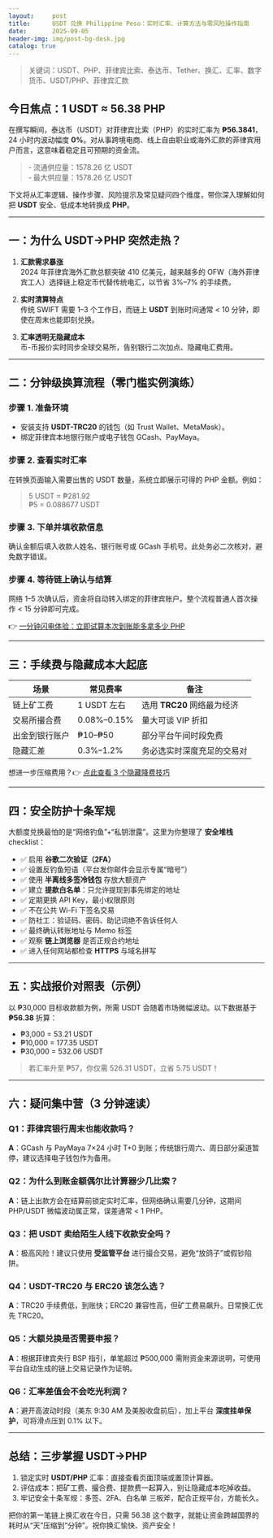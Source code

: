 ```yaml
---
layout:     post
title:      USDT 兑换 Philippine Peso：实时汇率、计算方法与零风险操作指南
date:       2025-09-05
header-img: img/post-bg-desk.jpg
catalog: true
---
```


> 关键词：USDT、PHP、菲律宾比索、泰达币、Tether、换汇、汇率、数字货币、USDT/PHP、菲律宾汇款

## 今日焦点：1 USDT ≈ 56.38 PHP

在撰写瞬间，泰达币（USDT）对菲律宾比索（PHP）的实时汇率为 **₱56.3841**，24 小时内波动幅度 **0%**。对从事跨境电商、线上自由职业或海外汇款的菲律宾用户而言，这意味着稳定且可预期的资金流。<br/>
> ‑ 流通供应量：1578.26 亿 USDT  
> ‑ 最大供应量：1578.26 亿 USDT  

下文将从汇率逻辑、操作步骤、风险提示及常见疑问四个维度，带你深入理解如何把 **USDT** 安全、低成本地转换成 **PHP**。

---

## 一：为什么 USDT→PHP 突然走热？

1. **汇款需求暴涨**  
   2024 年菲律宾海外汇款总额突破 410 亿美元，越来越多的 OFW（海外菲律宾工人）选择链上稳定币代替传统电汇，以节省 3%–7% 的手续费。

2. **实时清算特点**  
   传统 SWIFT 需要 1–3 个工作日，而链上 **USDT** 到账时间通常 < 10 分钟，即使在周末也能即刻兑换。

3. **汇率透明无隐藏成本**  
   币-币报价实时同步全球交易所，告别银行二次加点、隐藏电汇费用。

---

## 二：分钟级换算流程（零门槛实例演练）

### 步骤 1. 准备环境
- 安装支持 **USDT-TRC20** 的钱包（如 Trust Wallet、MetaMask）。
- 绑定菲律宾本地银行账户或电子钱包 GCash、PayMaya。

### 步骤 2. 查看实时汇率
在转换页面输入需要出售的 USDT 数量，系统立即展示可得的 PHP 金额。例如：

> 5 USDT = ₱281.92  
> ₱5 = 0.088677 USDT  

### 步骤 3. 下单并填收款信息
确认金额后填入收款人姓名、银行账号或 GCash 手机号。此处务必二次核对，避免数字错误。

### 步骤 4. 等待链上确认与结算
网络 1–5 次确认后，资金将自动转入绑定的菲律宾账户。整个流程普通人首次操作 < 15 分钟即可完成。

👉 [一分钟闪电体验：立即试算本次到账能多拿多少 PHP](https://okxdog.com/)

---

## 三：手续费与隐藏成本大起底

| 场景 | 常见费率 | 备注 |
|---|---|---|
| 链上矿工费 | 1 USDT 左右 | 选用 **TRC20** 网络最为经济 |
| 交易所撮合费 | 0.08%–0.15% | 量大可谈 VIP 折扣 |
| 出金到银行账户 | ₱10–₱50 | 部分平台午间时段免费 |
| 隐藏汇差 | 0.3%–1.2% | 务必选实时深度充足的交易对 |

想进一步压缩费用？👉 [点此查看 3 个隐藏降费技巧](https://okxdog.com/)

---

## 四：安全防护十条军规

大额度兑换最怕的是“网络钓鱼”+“私钥泄露”。这里为你整理了 **安全堆栈** checklist：

- ✅ 启用 **谷歌二次验证（2FA）**  
- ✅ 设置反钓鱼短语（平台发你邮件会显示专属“暗号”）  
- ✅ 使用 **半离线多签冷钱包** 存放大额资产  
- ✅ 建立 **提款白名单**：只允许提现到事先绑定的地址  
- ✅ 定期更换 API Key，最小权限原则  
- ✅ 不在公共 Wi-Fi 下签名交易  
- ✅ 防社工：验证码、密码、助记词绝不告诉任何人  
- ✅ 最终确认转账地址与 Memo 标签  
- ✅ 观察 **链上浏览器** 是否正规合约地址  
- ✅ 进入任何网站都检查 **HTTPS** 与域名拼写

---

## 五：实战报价对照表（示例）

以 ₱30,000 目标收款额为例，所需 USDT 会随着市场微幅波动。以下数据基于 **₱56.38** 折算：

- ₱3,000 = 53.21 USDT  
- ₱10,000 = 177.35 USDT  
- ₱30,000 = 532.06 USDT  

> 若汇率升至 ₱57，你仅需 526.31 USDT，立省 5.75 USDT！

---

## 六：疑问集中营（3 分钟速读）

### Q1：菲律宾银行周末也能收款吗？
**A**：GCash 与 PayMaya 7×24 小时 T+0 到账；传统银行周六、周日部分渠道暂停，建议选择电子钱包作为备用。

### Q2：为什么到账金额偶尔比计算器少几比索？
**A**：链上出款方会在结算前锁定实时汇率，但网络确认需要几分钟，这期间 PHP/USDT 微幅波动属正常，误差通常 < 1 PHP。

### Q3：把 USDT 卖给陌生人线下收款安全吗？
**A**：极高风险！建议只使用 **受监管平台** 进行撮合交易，避免“放鸽子”或假钞陷阱。

### Q4：USDT-TRC20 与 ERC20 该怎么选？
**A**：TRC20 手续费低，到账快；ERC20 兼容性高，但矿工费易飙升。日常换汇优先 TRC20。

### Q5：大额兑换是否需要申报？
**A**：根据菲律宾央行 BSP 指引，单笔超过 ₱500,000 需附资金来源说明，可使用平台自动生成的链上交易记录作为证明。

### Q6：汇率差值会不会吃光利润？
**A**：避开高波动时段（美东 9:30 AM 及美股收盘前后），加上平台 **深度挂单保护**，可将滑点压到 0.1% 以下。

---

## 总结：三步掌握 USDT→PHP

1. 锁定实时 **USDT/PHP** 汇率：直接查看页面顶端或置顶计算器。  
2. 评估成本：把矿工费、撮合费、提款费一起算入，别让隐藏成本吃掉收益。  
3. 牢记安全十条军规：多签、2FA、白名单 三板斧，配合正规平台，方能长久。

把你的第一笔链上换汇收在今日，只需 56.38 这个数字，就能让资金跨越国界的耗时从“天”压缩到“分钟”。祝你换汇愉快、资产安全！
